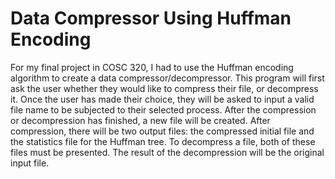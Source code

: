 # Data Compressor Using Huffman Encoding

For my final project in COSC 320, I had to use the Huffman encoding algorithm to create a data compressor/decompressor. This program will first ask the user whether they would like to compress their file, or decompress it. Once the user has made their choice, they will be asked to input a valid file name to be subjected to their selected process. After the compression or decompression has finished, a new file will be created.
After compression, there will be two output files: the compressed initial file and the statistics file for the Huffman tree. To decompress a file, both of these files must be presented. The result of the decompression will be the original input file.
